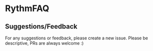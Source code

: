 # RythmFAQ

## Suggestions/Feedback
For any suggestions or feedback, please create a new issue.
Please be descriptive, PRs are always welcome :)
